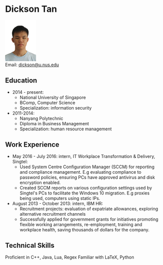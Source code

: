 # Dickson Tan

<img src="DicksonTan.jpg" width="100" alt="Dickson's photo"/> <br>
Email: [dickson@u.nus.edu](dickson@u.nus.edu)<br>

## Education

* 2014 - present:
	* National University of Singapore
	* BComp, Computer Science
	* Specialization: information security
* 2011-2014:
	* Nanyang Polytechnic
	* Diploma in Business Management
	* Specialization: human resource management

## Work Experience

* May 2016 - July 2016: intern, IT Workplace Transformation & Delivery, Singtel:
	* Used System Centre Configuration Manager (SCCM) for reporting and compliance management. E.g evaluating compliance to password policies, ensuring PCs have approved antivirus and disk encryption enabled.
	* Created SCCM reports on various configuration settings used by Singtel's PCs  to facilitate the Windows 10 migration. E.g proxies being used, computers using static IPs.
* August 2013 - October 2013: intern, IBM HR:
	* Recruitment projects: evaluation of expatriate allowances, exploring alternative recruitment channels
	* Successfully applied for government grants for initiatives promoting flexible working arrangements, re-employment, training and workplace health, saving thousands of dollars for the company.

## Technical Skills

Proficient in C++, Java, Lua, Regex
Familiar with LaTeX, Python